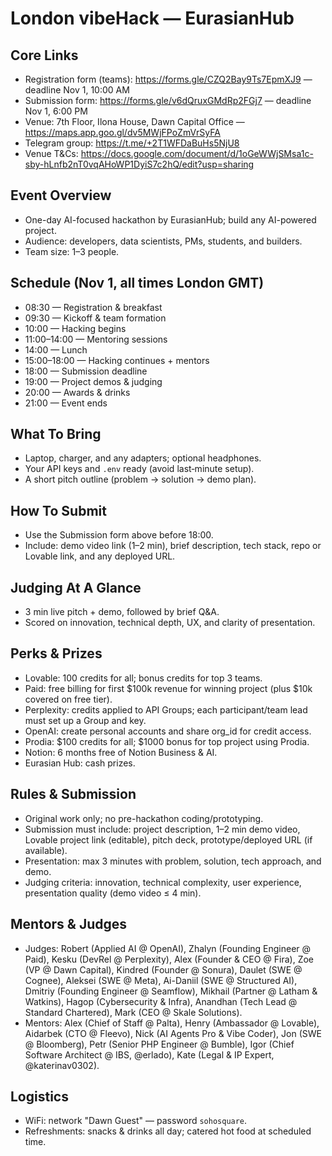 # London vibeHack — EurasianHub

## Core Links
- Registration form (teams): https://forms.gle/CZQ2Bay9Ts7EpmXJ9 — deadline Nov 1, 10:00 AM
- Submission form: https://forms.gle/v6dQruxGMdRp2FGj7 — deadline Nov 1, 6:00 PM
- Venue: 7th Floor, Ilona House, Dawn Capital Office — https://maps.app.goo.gl/dv5MWjFPoZmVrSyFA
- Telegram group: https://t.me/+2T1WFDaBuHs5NjU8
- Venue T&Cs: https://docs.google.com/document/d/1oGeWWjSMsa1c-sby-hLnfb2nT0vqAHoWP1DyiS7c2hQ/edit?usp=sharing

## Event Overview
- One-day AI-focused hackathon by EurasianHub; build any AI-powered project.
- Audience: developers, data scientists, PMs, students, and builders.
- Team size: 1–3 people.

## Schedule (Nov 1, all times London GMT)
- 08:30 — Registration & breakfast
- 09:30 — Kickoff & team formation
- 10:00 — Hacking begins
- 11:00–14:00 — Mentoring sessions
- 14:00 — Lunch
- 15:00–18:00 — Hacking continues + mentors
- 18:00 — Submission deadline
- 19:00 — Project demos & judging
- 20:00 — Awards & drinks
- 21:00 — Event ends

## What To Bring
- Laptop, charger, and any adapters; optional headphones.
- Your API keys and `.env` ready (avoid last‑minute setup).
- A short pitch outline (problem → solution → demo plan).

## How To Submit
- Use the Submission form above before 18:00.
- Include: demo video link (1–2 min), brief description, tech stack, repo or Lovable link, and any deployed URL.

## Judging At A Glance
- 3 min live pitch + demo, followed by brief Q&A.
- Scored on innovation, technical depth, UX, and clarity of presentation.

## Perks & Prizes
- Lovable: 100 credits for all; bonus credits for top 3 teams.
- Paid: free billing for first $100k revenue for winning project (plus $10k covered on free tier).
- Perplexity: credits applied to API Groups; each participant/team lead must set up a Group and key.
- OpenAI: create personal accounts and share org_id for credit access.
- Prodia: $100 credits for all; $1000 bonus for top project using Prodia.
- Notion: 6 months free of Notion Business & AI.
- Eurasian Hub: cash prizes.

## Rules & Submission
- Original work only; no pre-hackathon coding/prototyping.
- Submission must include: project description, 1–2 min demo video, Lovable project link (editable), pitch deck, prototype/deployed URL (if available).
- Presentation: max 3 minutes with problem, solution, tech approach, and demo.
- Judging criteria: innovation, technical complexity, user experience, presentation quality (demo video ≤ 4 min).

## Mentors & Judges
- Judges: Robert (Applied AI @ OpenAI), Zhalyn (Founding Engineer @ Paid), Kesku (DevRel @ Perplexity), Alex (Founder & CEO @ Fira), Zoe (VP @ Dawn Capital), Kindred (Founder @ Sonura), Daulet (SWE @ Cognee), Aleksei (SWE @ Meta), Ai-Daniil (SWE @ Structured AI), Dmitriy (Founding Engineer @ Seamflow), Mikhail (Partner @ Latham & Watkins), Hagop (Cybersecurity & Infra), Anandhan (Tech Lead @ Standard Chartered), Mark (CEO @ Skale Solutions).
- Mentors: Alex (Chief of Staff @ Palta), Henry (Ambassador @ Lovable), Aidarbek (CTO @ Fleevo), Nick (AI Agents Pro & Vibe Coder), Jon (SWE @ Bloomberg), Petr (Senior PHP Engineer @ Bumble), Igor (Chief Software Architect @ IBS, @erlado), Kate (Legal & IP Expert, @katerinav0302).

## Logistics
- WiFi: network "Dawn Guest" — password `sohosquare`.
- Refreshments: snacks & drinks all day; catered hot food at scheduled time.

